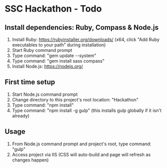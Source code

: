 # SSC Hackathon - Todo

## Install dependencies: Ruby, Compass & Node.js
1. Install Ruby: https://rubyinstaller.org/downloads/ (x64, click "Add Ruby executables to your path" during installation)
2. Start Ruby command prompt
3. Type command: "gem update --system"
4. Type command: "gem install sass compass"
5. Install Node.js: https://nodejs.org/ 

## First time setup
1. Start Node.js command prompt
2. Change directory to this project's root location: "Hackathon"
3. Type command: "npm install"
4. Type command: "npm install -g gulp" (this installs gulp globally if it isn't already)

## Usage
1. From Node.js command prompt and project's root, type command: "gulp"
2. Access project via IIS (CSS will auto-build and page will refresh as changes happen)